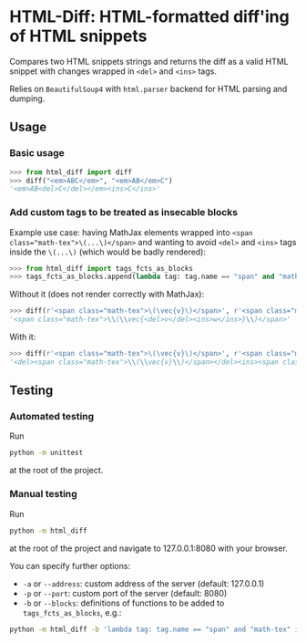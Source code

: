 # HTML-Diff: HTML-formatted diff'ing of HTML snippets

Compares two HTML snippets strings and returns the diff as a valid HTML snippet with changes wrapped in ```<del>``` and ```<ins>``` tags.

Relies on ```BeautifulSoup4``` with ```html.parser``` backend for HTML parsing and dumping.


## Usage

### Basic usage

```python
>>> from html_diff import diff
>>> diff("<em>ABC</em>", "<em>AB</em>C")
'<em>AB<del>C</del></em><ins>C</ins>'
```


### Add custom tags to be treated as insecable blocks

Example use case: having MathJax elements wrapped into ```<span class="math-tex">\(...\)</span>``` and wanting to avoid ```<del>``` and ```<ins>``` tags inside the ```\(...\)``` (which would be badly rendered):

```python
>>> from html_diff import tags_fcts_as_blocks
>>> tags_fcts_as_blocks.append(lambda tag: tag.name == "span" and "math-tex" in tag.attrs.get("class", []))
```

Without it (does not render correctly with MathJax):

```python
>>> diff(r'<span class="math-tex">\(\vec{v}\)</span>', r'<span class="math-tex">\(\vec{w}\)</span>')
'<span class="math-tex">\\(\\vec{<del>v</del><ins>w</ins>}\\)</span>'
```

With it:

```python
>>> diff(r'<span class="math-tex">\(\vec{v}\)</span>', r'<span class="math-tex">\(\vec{w}\)</span>')
'<del><span class="math-tex">\\(\\vec{v}\\)</span></del><ins><span class="math-tex">\\(\\vec{w}\\)</span></ins>'
```



## Testing

### Automated testing

Run

```bash
python -m unittest
```

at the root of the project.


### Manual testing

Run

```bash
python -m html_diff
```

at the root of the project and navigate to 127.0.0.1:8080 with your browser.

You can specify further options:

- ```-a``` or ```--address```: custom address of the server (default: 127.0.0.1)
- ```-p``` or ```--port```: custom port of the server (default: 8080)
- ```-b``` or ```--blocks```: definitions of functions to be added to ```tags_fcts_as_blocks```, e.g.:

```bash
python -m html_diff -b 'lambda tag: tag.name == "span" and "math-tex" in tag.attrs.get("class", [])'
```

